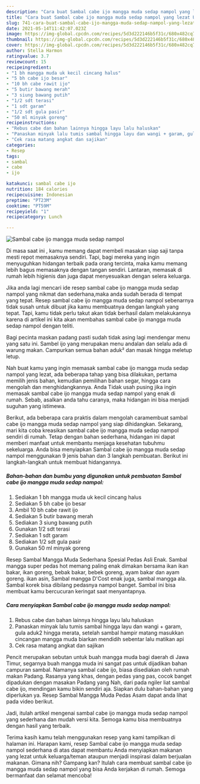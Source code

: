 ```yaml
---
description: "Cara buat Sambal cabe ijo mangga muda sedap nampol yang lezat Untuk Jualan"
title: "Cara buat Sambal cabe ijo mangga muda sedap nampol yang lezat Untuk Jualan"
slug: 741-cara-buat-sambal-cabe-ijo-mangga-muda-sedap-nampol-yang-lezat-untuk-jualan
date: 2021-05-14T11:42:07.023Z
image: https://img-global.cpcdn.com/recipes/5d3d222146b5f31c/680x482cq70/sambal-cabe-ijo-mangga-muda-sedap-nampol-foto-resep-utama.jpg
thumbnail: https://img-global.cpcdn.com/recipes/5d3d222146b5f31c/680x482cq70/sambal-cabe-ijo-mangga-muda-sedap-nampol-foto-resep-utama.jpg
cover: https://img-global.cpcdn.com/recipes/5d3d222146b5f31c/680x482cq70/sambal-cabe-ijo-mangga-muda-sedap-nampol-foto-resep-utama.jpg
author: Stella Harmon
ratingvalue: 3.7
reviewcount: 15
recipeingredient:
- "1 bh mangga muda uk kecil cincang halus"
- "5 bh cabe ijo besar"
- "10 bh cabe rawit ijo"
- "5 butir bawang merah"
- "3 siung bawang putih"
- "1/2 sdt terasi"
- "1 sdt garam"
- "1/2 sdt gula pasir"
- "50 ml minyak goreng"
recipeinstructions:
- "Rebus cabe dan bahan lainnya hingga layu lalu haluskan"
- "Panaskan minyak lalu tumis sambal hingga layu dan wangi + garam, gula aduk2 hingga merata, setelah sambal hampir matang masukkan cincangan mangga muda biarkan mendidih sebentar lalu matikan api"
- "Cek rasa matang angkat dan sajikan"
categories:
- Resep
tags:
- sambal
- cabe
- ijo

katakunci: sambal cabe ijo 
nutrition: 184 calories
recipecuisine: Indonesian
preptime: "PT23M"
cooktime: "PT59M"
recipeyield: "1"
recipecategory: Lunch

---
```



![Sambal cabe ijo mangga muda sedap nampol](https://img-global.cpcdn.com/recipes/5d3d222146b5f31c/680x482cq70/sambal-cabe-ijo-mangga-muda-sedap-nampol-foto-resep-utama.jpg)

Di masa  saat ini , kamu memang dapat membeli masakan siap saji tanpa mesti repot memasaknya sendiri. Tapi, bagi mereka yang ingin menyuguhkan hidangan terbaik pada orang tercinta, maka kamu memang lebih bagus memasaknya dengan tangan sendiri. Lantaran, memasak di rumah lebih higienis dan juga dapat menyesuaikan dengan selera keluarga.

Jika anda lagi mencari ide resep sambal cabe ijo mangga muda sedap nampol yang nikmat dan sederhana,maka anda sudah berada di tempat yang tepat. Resep sambal cabe ijo mangga muda sedap nampol  sebenarnya tidak susah untuk dibuat jika kamu membuatnya dengan langkah yang tepat. Tapi, kamu tidak perlu takut akan tidak berhasil dalam melakukannya 
karena di artikel ini kita akan membahas sambal cabe ijo mangga muda sedap nampol dengan teliti.  

Bagi pecinta maskan padang pasti sudah tidak asing lagi mendengar menu yang satu ini. Sambel ijo yang merupakan menu andalan dan selalu ada di warung makan. Campurkan semua bahan aduk² dan masak hingga meletup letup.

Nah buat kamu yang ingin memasak sambal cabe ijo mangga muda sedap nampol yang lezat, ada beberapa tahap yang bisa dilakukan, pertama memilih jenis bahan, kemudian pemilihan bahan segar, hingga cara mengolah dan menghidangkannya. Anda Tidak usah pusing jika ingin memasak sambal cabe ijo mangga muda sedap nampol yang enak di rumah. Sebab, asalkan anda  tahu caranya, maka hidangan ini bisa menjadi suguhan yang istimewa.

Berikut, ada beberapa cara praktis  dalam mengolah caramembuat sambal cabe ijo mangga muda sedap nampol yang siap dihidangkan. Sekarang, mari kita coba kreasikan sambal cabe ijo mangga muda sedap nampol sendiri di rumah. Tetap dengan bahan sederhana, hidangan ini dapat memberi manfaat untuk membantu menjaga kesehatan tubuhmu sekeluarga. Anda bisa menyiapkan Sambal cabe ijo mangga muda sedap nampol menggunakan 9 jenis bahan dan 3 langkah pembuatan. Berikut ini langkah-langkah untuk membuat hidangannya.

<!--inarticleads1-->

##### Bahan-bahan dan bumbu yang digunakan untuk pembuatan Sambal cabe ijo mangga muda sedap nampol:

1. Sediakan 1 bh mangga muda uk kecil cincang halus
1. Sediakan 5 bh cabe ijo besar
1. Ambil 10 bh cabe rawit ijo
1. Sediakan 5 butir bawang merah
1. Sediakan 3 siung bawang putih
1. Gunakan 1/2 sdt terasi
1. Sediakan 1 sdt garam
1. Sediakan 1/2 sdt gula pasir
1. Gunakan 50 ml minyak goreng


Resep Sambal Mangga Muda Sederhana Spesial Pedas Asli Enak. Sambal mangga super pedas hot memang paling enak dimakan bersama ikan ikan bakar, ikan goreng, bebak bakar, bebek goreng, ayam bakar dan ayam goreng. ikan asin, Sambal mangga D&#39;Cost enak juga, sambal mangga ala. Sambal korek bisa dibilang pedasnya nampol banget. Sambal ini bisa membuat kamu bercucuran keringat saat menyantapnya. 

<!--inarticleads2-->

##### Cara menyiapkan Sambal cabe ijo mangga muda sedap nampol:

1. Rebus cabe dan bahan lainnya hingga layu lalu haluskan
1. Panaskan minyak lalu tumis sambal hingga layu dan wangi + garam, gula aduk2 hingga merata, setelah sambal hampir matang masukkan cincangan mangga muda biarkan mendidih sebentar lalu matikan api
1. Cek rasa matang angkat dan sajikan


Pencit merupakan sebutan untuk buah mangga muda bagi daerah di Jawa Timur, segarnya buah mangga muda ini sangat pas untuk dijadikan bahan campuran sambal. Namanya sambal cabe ijo, biasa disediakan oleh rumah makan Padang. Rasanya yang khas, dengan pedas yang pas, cocok banget dipadukan dengan masakan Padang yang Nah, dari pada ngiler liat sambal cabe ijo, mendingan kamu bikin sendiri aja. Siapkan dulu bahan-bahan yang diperlukan ya. Resep Sambal Mangga Muda Pedas Asam dapat anda lihat pada video berikut. 

Jadi, itulah artikel mengenai  sambal cabe ijo mangga muda sedap nampol  yang sederhana dan mudah versi kita. Semoga kamu bisa membuatnya dengan hasil yang terbaik. 

Terima kasih kamu telah menggunakan resep yang kami tampilkan di halaman ini. Harapan kami, resep  Sambal cabe ijo mangga muda sedap nampol sederhana di atas dapat membantu Anda menyiapkan makanan yang lezat untuk keluarga/teman ataupun menjadi inspirasi dalam berjualan makanan. Gimana nih? Gampang kan? Itulah cara membuat sambal cabe ijo mangga muda sedap nampol yang bisa Anda kerjakan di rumah. Semoga bermanfaat dan selamat mencoba!

